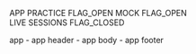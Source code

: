 APP
  PRACTICE FLAG_OPEN
  MOCK FLAG_OPEN  
  LIVE SESSIONS FLAG_CLOSED


app - app header - app body - app footer
